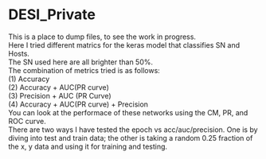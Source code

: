 # DESI_Private
This is a place to dump files, to see the work in progress.<br />
Here I tried different matrics for the keras model that classifies SN and Hosts.<br />
The SN used here are all brighter than 50%. <br />
The combination of metrics tried is as follows:<br />
  (1) Accuracy<br />
  (2) Accuracy + AUC(PR curve)<br />
  (3) Precision + AUC (PR Curve)<br />
  (4) Accuracy + AUC(PR curve) + Precision<br />
You can look at the performace of these networks using the CM, PR, and ROC curve.<br />
There are two ways I have tested the epoch vs acc/auc/precision. One is by diving into test and train data; the other is taking a random 0.25 fraction of the x, y data and using it for training and testing. <br />
